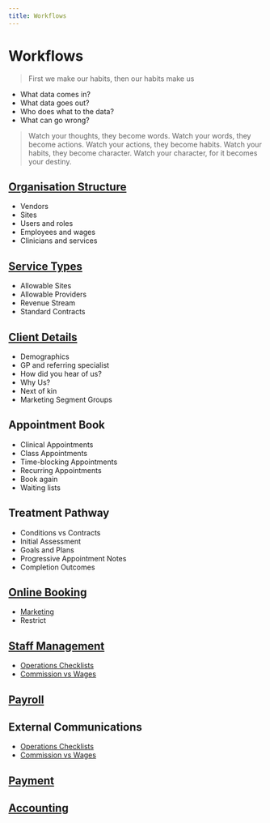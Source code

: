 ```yaml
---
title: Workflows
---
```


# Workflows

> First we make our habits, then our habits make us

- What data comes in?
- What data goes out?
- Who does what to the data?
- What can go wrong?

> Watch your thoughts, they become words. Watch your words, they become actions. Watch your actions, they become habits. Watch your habits, they become character. Watch your character, for it becomes your destiny.

## [Organisation Structure](./organisation-structure/)

- Vendors
- Sites
- Users and roles
- Employees and wages
- Clinicians and services

## [Service Types](./service-types/)

- Allowable Sites
- Allowable Providers
- Revenue Stream
- Standard Contracts

## [Client Details](./client-details/)

- Demographics
- GP and referring specialist
- How did you hear of us?
- Why Us?
- Next of kin
- Marketing Segment Groups

## Appointment Book

- Clinical Appointments
- Class Appointments
- Time-blocking Appointments
- Recurring Appointments
- Book again
- Waiting lists

## Treatment Pathway

- Conditions vs Contracts
- Initial Assessment
- Goals and Plans
- Progressive Appointment Notes
- Completion Outcomes

## [Online Booking](./online-booking/)

- [Marketing](./online-booking/marketing/)
- Restrict

## [Staff Management](./staff-management/)

- [Operations Checklists](./staff-management/how-to-create-operations-checklists/)
- [Commission vs Wages](./staff-management/commissions/)

## [Payroll](./payroll/)

## External Communications

- [Operations Checklists](./how-to-create-operations-checklists/)
- [Commission vs Wages](./commissions/)

## [Payment](./payment/)

## [Accounting](./accounting/)
